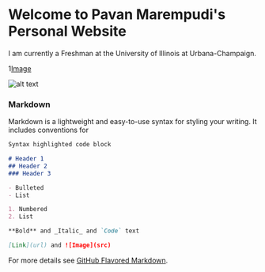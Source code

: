# Welcome to Pavan Marempudi's Personal Website

I am currently a Freshman at the University of Illinois at Urbana-Champaign.


1[Image](https://scontent-ort2-2.xx.fbcdn.net/v/t1.0-9/10931317_1514147865540812_2838739791962620220_n.jpg?oh=8ef7c2f1ef1adfa95c40e27c8ccfb811&oe=5A8BF731)

![alt text](https://scontent-ort2-2.xx.fbcdn.net/v/t1.0-9/10931317_1514147865540812_2838739791962620220_n.jpg?oh=8ef7c2f1ef1adfa95c40e27c8ccfb811&oe=5A8BF731)

### Markdown

Markdown is a lightweight and easy-to-use syntax for styling your writing. It includes conventions for

```markdown
Syntax highlighted code block

# Header 1
## Header 2
### Header 3

- Bulleted
- List

1. Numbered
2. List

**Bold** and _Italic_ and `Code` text

[Link](url) and ![Image](src)
```

For more details see [GitHub Flavored Markdown](https://guides.github.com/features/mastering-markdown/).
